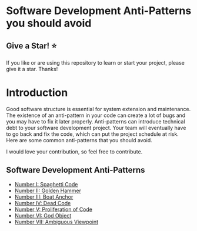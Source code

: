 # Software Development Anti-Patterns you should avoid

## Give a Star! ⭐
If you like or are using this repository to learn or start your project, please give it a star. Thanks!

# Introduction
Good software structure is essential for system extension and maintenance.
The existence of an anti-pattern in your code can create a lot of bugs and you may have to fix it later properly. 
Anti-patterns can introduce technical debt to your software development project. Your team will eventually have to go back and fix the code, which can put the project schedule at risk.
Here are some common anti-patterns that you should avoid.

I would love your contribution, so feel free to contribute.

## Software Development Anti-Patterns

- [Number I: Spaghetti Code](docs/Spaghetti-Code.md)
- [Number II: Golden Hammer](docs/Golden-Hammer.md)
- [Number III: Boat Anchor](docs/Boat-Anchor.md)
- [Number IV: Dead Code](docs/Dead-Code.md)
- [Number V: Proliferation of Code](docs/Proliferation-of-Code.md)
- [Number VI: God Object](docs/God-Object.md)
- [Number VII: Ambiguous Viewpoint](docs/Ambiguous-Viewpoint.md)
